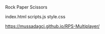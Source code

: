 Rock Paper Scissors 


index.html 
scripts.js
style.css


 https://mussadagci.github.io/RPS-Multiplayer/